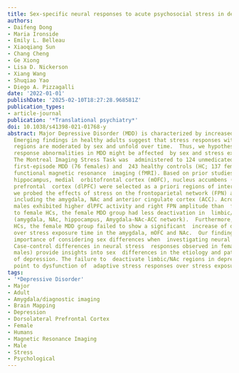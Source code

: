 ```yaml
---
title: Sex-specific neural responses to acute psychosocial stress in depression.
authors:
- Daifeng Dong
- Maria Ironside
- Emily L. Belleau
- Xiaoqiang Sun
- Chang Cheng
- Ge Xiong
- Lisa D. Nickerson
- Xiang Wang
- Shuqiao Yao
- Diego A. Pizzagalli
date: '2022-01-01'
publishDate: '2025-02-10T18:27:28.968581Z'
publication_types:
- article-journal
publication: '*Translational psychiatry*'
doi: 10.1038/s41398-021-01768-y
abstract: Major Depressive Disorder (MDD) is characterized by increased stress sensitivity.
  Emerging findings in healthy adults suggest that stress responses within  limbic/striatal-prefrontal
  regions are moderated by sex and unfold over time.  Thus, we hypothesized that stress
  response abnormalities in MDD might be affected  by sex and stress exposure time.
  The Montreal Imaging Stress Task was  administered to 124 unmedicated patients with
  first-episode MDD (76 females) and  243 healthy controls (HC; 137 females) during
  functional magnetic resonance  imaging (fMRI). Based on prior studies, amygdala,
  hippocampus, medial  orbitofrontal cortex (mOFC), nucleus accumbens (NAc) and dorsolateral
  prefrontal  cortex (dlPFC) were selected as a priori regions of interest. In a complementary  approach,
  we probed the effects of stress on the frontoparietal network (FPN) and  a network
  including the amygdala, NAc and anterior cingulate cortex (ACC). Across  groups,
  males exhibited higher dlPFC activity and right FPN amplitude than  females. Relative
  to female HCs, the female MDD group had less deactivation in  limbic/striatal regions
  (amygdala, NAc, hippocampus, Amygdala-NAc-ACC network).  Furthermore, unlike female
  HCs, the female MDD group failed to show a significant  increase of deactivation
  over stress exposure time in the amygdala, mOFC and NAc.  Our findings confirm the
  importance of considering sex differences when  investigating neural stress responses.
  Case-control differences in neural stress  responses observed in females (but not
  males) provide insights into sex  differences in the etiology and pathophysiology
  of depression. The failure to  deactivate limbic/NAc regions in depressed females
  point to dysfunction of  adaptive stress responses over stress exposure time.
tags:
- '*Depressive Disorder'
- Major
- Adult
- Amygdala/diagnostic imaging
- Brain Mapping
- Depression
- Dorsolateral Prefrontal Cortex
- Female
- Humans
- Magnetic Resonance Imaging
- Male
- Stress
- Psychological
---
```

